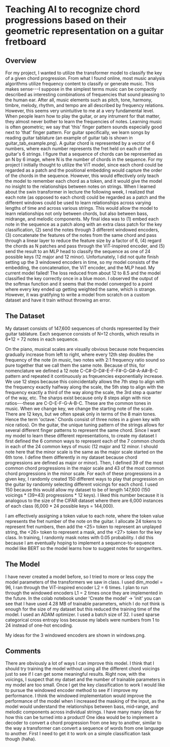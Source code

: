 # Teaching AI to recognize chord progressions based on their geometric representation on a guitar fretboard

## Overview

For my project, I wanted to utilize the transformer model to classify the key of a given chord progression. From what I found online, most music analysis algorithms utilize frequency content to classify or generate music. This makes sense---I suppose in the simplest terms music can be compactly described as interesting combinations of frequencies that sound pleasing to the human ear. After all, music elements such as pitch, tone, harmony, timbre, melody, rhythm, and tempo are all described by frequency relations. However, this seems very unintuitive to me at a very fundamental level. When people learn how to play the guitar, or any intrument for that matter, they almost never bother to learn the frequencies of notes. Learning music is often geometric; we say that 'this' finger pattern sounds especially good next to 'that' finger pattern. For guitar specifically, we learn songs by reading guitar tablature (an example of guitar tab is shown in guitar_tab_example.png). A guitar chord is represented by a vector of 6 numbers, where each number represents the fret held on each of the guitar's 6 strings. I figure that a sequence of chords can be represented as an N by 6 image, where N is the number of chords in the sequence. For my project I initially thought to utilize the ViT model, since each chord could be regarded as a patch and the positional embedding would capture the order of the chords in the sequence. However, this would effectively only teach the model to remember each chord as a token, and it would give the model no insight to the relationships between notes on strings. When I learned about the swin transformer in lecture the following week, I realized that each note (as opposed to each chord) could be regarded as a patch and the different windows could be used to learn relationships across varying lengths of time and across various strings. This would allow the model to learn relationships not only between chords, but also between bass, midrange, and melodic components. My final idea was to (1) embed each note in the sequence as a patch along with an extra class patch for the key classification, (2) send the notes through 3 different windowed encoders, (3) concatenate the features of the notes from the same chord and pass through a linear layer to reduce the feature size by a factor of 6, (4) regard the chords as N patches and pass through the ViT-inspired encoder, and (5) send the result to an MLP head to classify the sequence as one of 24 possible keys (12 major and 12 minor). Unfortunately, I did not quite finish setting up the 3 windowed encoders in time, so my model consists of the embedding, the concatenation, the ViT encoder, and the MLP head. My current model failed! The loss reduced from about 12 to 8.5 and the model classified the key correctly once in a blue moon. I observed the output of the softmax function and it seems that the model converged to a point where every key ended up getting weighted the same, which is strange. However, it was gratifying to write a model from scratch on a custom dataset and have it train without throwing an error.

## The Dataset

My dataset consists of 147,600 sequences of chords represented by their guitar tablature. Each sequence consists of N=12 chords, which results in 6*12 = 72 notes in each sequence.

On the piano, musical scales are visually obvious because note frequencies gradually increase from left to right, where every 12th step doubles the frequency of the note (in music, two notes with 2:1 frequency ratio sound so pure together that we call them the same note. Because of this, for nomenclature we defined a 12 note C-C#-D-D#-E-F-F#-G-G#-A-A#-B-C pattern and repeated it continuously as frqeuencies exponentially increase. We use 12 steps because this coincidentally allows the 7th step to align with the frequency exactly halfway along the scale, the 5th step to align with the frequency exactly a third of the way along the scale, the 3rd step a quarter of the way, etc. The sharps exist because only 8 steps align with nice ratios---these are C-D-E-F-G-A-B-C. These are the common tones in music. When we change key, we change the starting note of the scale. There are 12 keys, but we often speak only in terms of the 8 main tones. Hence the term 'octave.' Chords consist of three notes in a given key with nice ratios). On the guitar, the unique tuning pattern of the strings allows for several different finger patterns to represent the same chord. Since I want my model to learn these different representations, to create my dataset I first defined the 6 common ways to represent each of the 7 common chords in each of the 24 common keys of music (12 major and 12 minor. I should note here that the minor scale is the same as the major scale started on the 6th tone. I define them differently in my dataset because chord progressions are defined as major or minor). Then, I defined 39 of the most common chord progressions in the major scale and 43 of the most common chord progressions in the minor scale. For each of these progressions in a given key, I randomly created 150 different ways to play that progression on the guitar by randomly selecting different voicings for each chord. I used 150 because this would allow my dataset to be of length 147,600 (150 voicings * (39+43) progressions * 12 keys). I liked this number because it is analogous to the size of the CIFAR dataset where there are 6,000 instances of each class (6,000 * 24 possible keys = 144,000).

I am effectively assigning a token value to each note, where the token value represents the fret number of the note on the guitar. I allocate 24 tokens to represent fret numbers, then add the <25> token to represent an unplayed string, the <26> token to represent a mask, and the <27> token for the key class. In training, I randomly mask notes with 0.05 probability. I did this because I am eventually hoping to implement a sequence-to-sequence model like BERT so the model learns how to suggest notes for songwriters.

## The Model

I have never created a model before, so I tried to more or less copy the model parameters of the transformers we saw in class. I used dim_model = 96, I ran through the ViT-inspired encoder L2 = 6 times. I plan to run through the windowed encoders L1 = 2 times once they are implemented in the future. In the colab notebook under 'Create the model' -> 'init' you can see that I have used 4.28 MB of trainable parameters, which I do not think is enough for the size of my dataset but this reduced the training time of the model. I used an ADAM optimizer. I used a batch size of 32. I used sparse categorical cross entropy loss because my labels were numbers from 1 to 24 instead of one-hot encoding. 

My ideas for the 3 windowed encoders are shown in windows.png.

## Comments

There are obviously a lot of ways I can improve this model. I think that I should try training the model without using all the different chord voicings just to see if I can get some meaningful results. Right now, with the voicings, I suspect that my datset and the number of trainable parameters in my model are too small. Once I get the key classification to work I would like to pursue the windowed encoder method to see if I improve my performance. I think the windowed implementation would improve the performance of the model when I increased the masking of the input, as the model would understand the relationships between bass, mid-range, and melodic components across individual strings. I have many many ideas for how this can be turned into a product! One idea would be to implement a decoder to convert a chord progression from one key to another, similar to the way a transformer can convert a sequence of words from one language to another. First I need to get it to work on a simple classification task though (haha).

